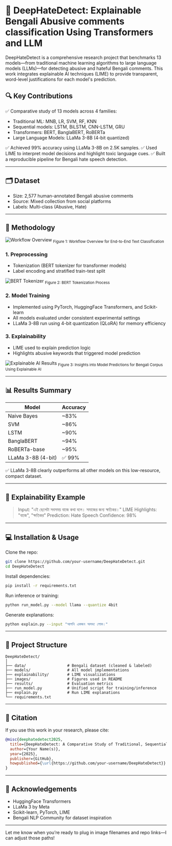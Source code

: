 # 📢 DeepHateDetect: Explainable Bengali Abusive comments classification Using Transformers and LLM


DeepHateDetect is a comprehensive research project that benchmarks 13 models—from traditional machine learning algorithms to large language models (LLMs)—for detecting abusive and hateful Bengali comments. This work integrates explainable AI techniques (LIME) to provide transparent, word-level justifications for each model's prediction.

## 🔍 Key Contributions

✅ Comparative study of 13 models across 4 families:

* Traditional ML: MNB, LR, SVM, RF, KNN
* Sequential models: LSTM, BiLSTM, CNN-LSTM, GRU
* Transformers: BERT, BanglaBERT, RoBERTa
* Large Language Models: LLaMa 3-8B (4-bit quantized)

✅ Achieved 99% accuracy using LLaMa 3-8B on 2.5K samples.
✅ Used LIME to interpret model decisions and highlight toxic language cues.
✅ Built a reproducible pipeline for Bengali hate speech detection.

---

## 🗂 Dataset

* Size: 2,577 human-annotated Bengali abusive comments
* Source: Mixed collection from social platforms
* Labels: Multi-class (Abusive, Hate)

---

## 🧰 Methodology 


![Workflow Overview](<img src="https://github.com/user-attachments/assets/3d448cf7-db94-4666-9731-89dd0706429d" />) <sub>Figure 1: Workflow Overview for End-to-End Text Classification</sub>

### 1. Preprocessing

* Tokenization (BERT tokenizer for transformer models)
* Label encoding and stratified train-test split

![BERT Tokenizer](./images/bert_tokenizer.png) <sub>Figure 2: BERT Tokenization Process</sub>

### 2. Model Training

* Implemented using PyTorch, HuggingFace Transformers, and Scikit-learn
* All models evaluated under consistent experimental settings
* LLaMa 3-8B run using 4-bit quantization (QLoRA) for memory efficiency

### 3. Explainability

* LIME used to explain prediction logic
* Highlights abusive keywords that triggered model prediction

![Explainable AI Results](./images/explainable_insights.png) <sub>Figure 3: Insights into Model Predictions for Bengali Corpus Using Explainable AI</sub>

---

## 📊 Results Summary

| Model              | Accuracy |
| ------------------ | -------- |
| Naive Bayes        | \~83%    |
| SVM                | \~86%    |
| LSTM               | \~90%    |
| BanglaBERT         | \~94%    |
| RoBERTa-base       | \~95%    |
| LLaMa 3-8B (4-bit) | ✅ 99%    |

✅ LLaMa 3-8B clearly outperforms all other models on this low-resource, compact dataset.

---

## 🔎 Explainability Example

> Input: "এই ছেলেটা সবসময় বাজে কথা বলে। সমাজের জন্য ক্ষতিকর।"
> LIME Highlights: "বাজে", "ক্ষতিকর"
> Prediction: Hate Speech
> Confidence: 98%

---

## 💻 Installation & Usage

Clone the repo:

```bash
git clone https://github.com/your-username/DeepHateDetect.git
cd DeepHateDetect
```

Install dependencies:

```bash
pip install -r requirements.txt
```

Run inference or training:

```bash
python run_model.py --model llama --quantize 4bit
```

Generate explanations:

```bash
python explain.py --input "আপনি একজন অসভ্য লোক।"
```

---

## 📁 Project Structure

```
DeepHateDetect/
│
├── data/                  # Bengali dataset (cleaned & labeled)
├── models/                # All model implementations
├── explainability/        # LIME visualizations
├── images/                # Figures used in README
├── results/               # Evaluation metrics
├── run_model.py           # Unified script for training/inference
├── explain.py             # Run LIME explanations
└── requirements.txt
```

---

## 📄 Citation

If you use this work in your research, please cite:

```bibtex
@misc{deephatedetect2025,
  title={DeepHateDetect: A Comparative Study of Traditional, Sequential, Transformer, and Large Language Models for Hate Speech Detection in Bengali using Explainable AI},
  author={Your Name(s)},
  year={2025},
  publisher={GitHub},
  howpublished={\url{https://github.com/your-username/DeepHateDetect}}
}
```

---

## 🙌 Acknowledgements

* HuggingFace Transformers
* LLaMa 3 by Meta
* Scikit-learn, PyTorch, LIME
* Bengali NLP Community for dataset inspiration

---

Let me know when you’re ready to plug in image filenames and repo links—I can adjust those paths!
